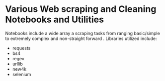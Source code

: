 # Various Web scraping and Cleaning Notebooks and Utilities

Notebooks include a wide array a scraping tasks from ranging basic/simple to extremely complex and non-straight forward .
Libraries utilized include:
* requests
* bs4
* regex
* urllib
* new4k
* selenium